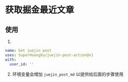 # 获取掘金最近文章

## 使用

1.

```yaml
name: Get juejin post
uses: SuperHuangXu/juejin-post-action@v1
with:
  user_id: ''
```

2. 环境变量会增加 `juejin_post_md` 以提供给后面的步骤使用
